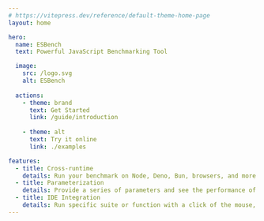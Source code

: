 ```yaml
---
# https://vitepress.dev/reference/default-theme-home-page
layout: home

hero:
  name: ESBench
  text: Powerful JavaScript Benchmarking Tool

  image:
    src: /logo.svg
    alt: ESBench
    
  actions:
    - theme: brand
      text: Get Started
      link: /guide/introduction
      
    - theme: alt
      text: Try it online
      link: ./examples

features:
  - title: Cross-runtime
    details: Run your benchmark on Node, Deno, Bun, browsers, and more...
  - title: Parameterization
    details: Provide a series of parameters and see the performance of each combination.
  - title: IDE Integration
    details: Run specific suite or function with a click of the mouse, support WebStorm and VSCode.
---
```



